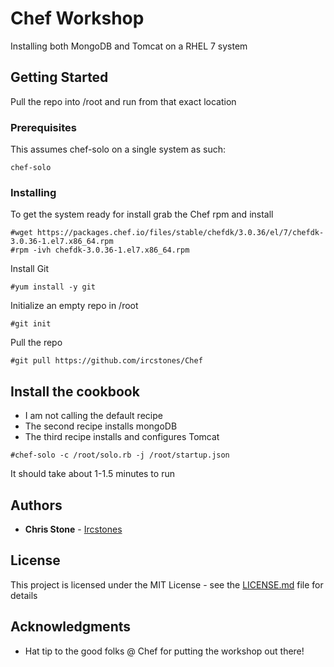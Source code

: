 # Chef Workshop

Installing both MongoDB and Tomcat on a RHEL 7 system

## Getting Started

Pull the repo into /root and run from that exact location

### Prerequisites

This assumes chef-solo on a single system as such:

```
chef-solo  
```

### Installing

To get the system ready for install grab the Chef rpm and install

```
#wget https://packages.chef.io/files/stable/chefdk/3.0.36/el/7/chefdk-3.0.36-1.el7.x86_64.rpm
#rpm -ivh chefdk-3.0.36-1.el7.x86_64.rpm
```

Install Git

```
#yum install -y git
```

Initialize an empty repo in /root

```
#git init
```

Pull the repo

```
#git pull https://github.com/ircstones/Chef
```

## Install the cookbook

* I am not calling the default recipe
* The second recipe installs mongoDB
* The third recipe installs and configures Tomcat

```
#chef-solo -c /root/solo.rb -j /root/startup.json
```
It should take about 1-1.5 minutes to run

## Authors

* **Chris Stone** - [Ircstones](https://github.com/ircstones)


## License

This project is licensed under the MIT License - see the [LICENSE.md](LICENSE.md) file for details

## Acknowledgments

* Hat tip to the good folks @ Chef for putting the workshop out there!
